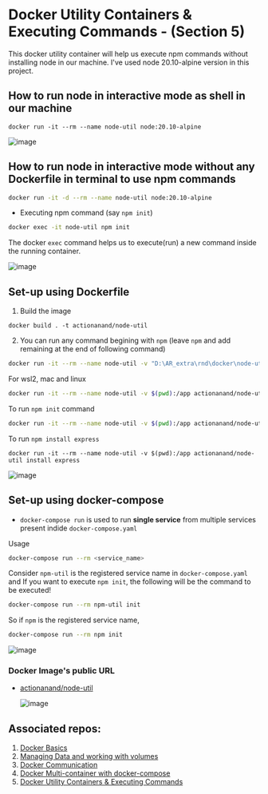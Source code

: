 # Docker Utility Containers & Executing Commands - (Section 5)

This docker utility container will help us execute npm commands without installing node in our machine. I've used node 20.10-alpine version in this project.

## How to run node in interactive mode as shell in our machine

```shell
docker run -it --rm --name node-util node:20.10-alpine
```

![image](https://github.com/actionanand/node-util/assets/46064269/0e99e84b-5c5a-4f87-880b-dda5e5e3526f)


## How to run node in interactive mode without any Dockerfile in terminal to use npm commands

```bash
docker run -it -d --rm --name node-util node:20.10-alpine
```

- Executing npm command (say `npm init`)

```bash
docker exec -it node-util npm init
```

The docker `exec` command helps us to execute(run) a new command inside the running container. 

![image](https://github.com/actionanand/node-util/assets/46064269/873a981b-fbdd-4a88-9b09-8971fbddbfde)

## Set-up using Dockerfile

1. Build the image

```shell
docker build . -t actionanand/node-util
```

2. You can run any command begining with `npm` (leave `npm` and add remaining at the end of following command)

```bash
docker run -it --rm --name node-util -v "D:\AR_extra\rnd\docker\node-util:/app" actionanand/node-util
```

For wsl2, mac and linux

```bash
docker run -it --rm --name node-util -v $(pwd):/app actionanand/node-util
```

To run `npm init` command

```bash
docker run -it --rm --name node-util -v $(pwd):/app actionanand/node-util init
```

To run `npm install express`

```shell
docker run -it --rm --name node-util -v $(pwd):/app actionanand/node-util install express
```

![image](https://github.com/actionanand/node-util/assets/46064269/76df332e-3c6f-483f-a7f7-9e44975eac4c)


## Set-up using docker-compose

* `docker-compose run` is used to run **single service** from multiple services present indide `docker-compose.yaml`

Usage

```bash
docker-compose run --rm <service_name>
```

Consider `npm-util` is the registered service name in `docker-compose.yaml` and If you want to execute `npm init`, the following will be the command to be executed!

```bash
docker-compose run --rm npm-util init
```

So if `npm` is the registered service name,

```bash
docker-compose run --rm npm init
```

![image](https://github.com/actionanand/node-util/assets/46064269/ff420eb6-8413-481c-baf2-996aab5c9154)

### Docker Image's public URL

* [actionanand/node-util](https://hub.docker.com/r/actionanand/node-util)

  ![image](https://github.com/actionanand/node-util/assets/46064269/fc32e142-3651-4dd8-a754-ee94c33d035a)

## Associated repos:

1. [Docker Basics](https://github.com/actionanand/docker_playground)
2. [Managing Data and working with volumes](https://github.com/actionanand/docker_data_volume)
3. [Docker Communication](https://github.com/actionanand/docker_communication)
4. [Docker Multi-container with docker-compose](https://github.com/actionanand/docker_multi-container)
5. [Docker Utility Containers & Executing Commands](https://github.com/actionanand/node-util)
